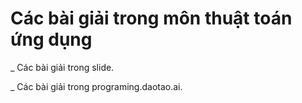 # Các bài giải trong môn thuật toán ứng dụng

_ Các bài giải trong slide.

_ Các bài giải trong programing.daotao.ai.



